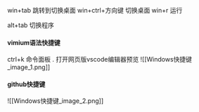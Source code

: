 win+tab 跳转到切换桌面
win+ctrl+方向键  切换桌面
win+r 运行


alt+tab 切换程序


#### vimium语法快捷键
ctrl+k  命令面板
.    打开网页版vscode编辑器预览
![[Windows快捷键_image_1.png]]

#### github快捷键
![[Windows快捷键_image_2.png]]
